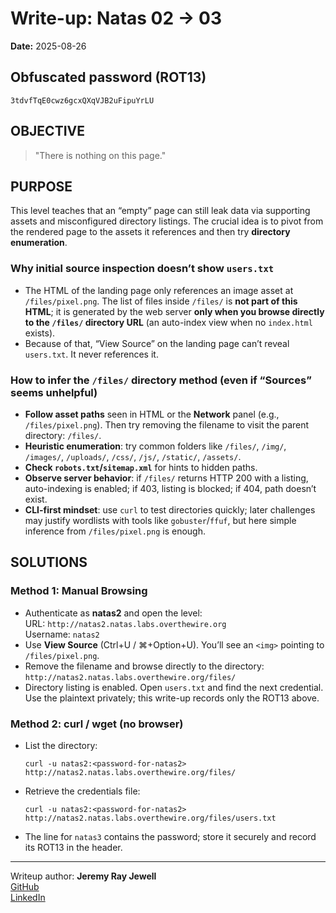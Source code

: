 # Write-up: Natas 02 → 03  
**Date:** 2025-08-26   

## Obfuscated password (ROT13)

`3tdvfTqE0cwz6gcxQXqVJB2uFipuYrLU`

## OBJECTIVE

> "There is nothing on this page."

## PURPOSE ##

This level teaches that an “empty” page can still leak data via supporting assets and misconfigured directory listings. The crucial idea is to pivot from the rendered page to the assets it references and then try **directory enumeration**.

### Why initial source inspection doesn’t show `users.txt`
- The HTML of the landing page only references an image asset at `/files/pixel.png`. The list of files inside `/files/` is **not part of this HTML**; it is generated by the web server **only when you browse directly to the `/files/` directory URL** (an auto-index view when no `index.html` exists).  
- Because of that, “View Source” on the landing page can’t reveal `users.txt`. It never references it.

### How to infer the `/files/` directory method (even if “Sources” seems unhelpful)
- **Follow asset paths** seen in HTML or the **Network** panel (e.g., `/files/pixel.png`). Then try removing the filename to visit the parent directory: `/files/`.  
- **Heuristic enumeration**: try common folders like `/files/`, `/img/`, `/images/`, `/uploads/`, `/css/`, `/js/`, `/static/`, `/assets/`.  
- **Check `robots.txt`/`sitemap.xml`** for hints to hidden paths.  
- **Observe server behavior**: if `/files/` returns HTTP 200 with a listing, auto-indexing is enabled; if 403, listing is blocked; if 404, path doesn’t exist.  
- **CLI-first mindset**: use `curl` to test directories quickly; later challenges may justify wordlists with tools like `gobuster`/`ffuf`, but here simple inference from `/files/pixel.png` is enough.

## SOLUTIONS ##

### Method 1: Manual Browsing
- Authenticate as **natas2** and open the level:  
  URL: `http://natas2.natas.labs.overthewire.org`  
  Username: `natas2`
- Use **View Source** (Ctrl+U / ⌘+Option+U). You’ll see an `<img>` pointing to `/files/pixel.png`.
- Remove the filename and browse directly to the directory:  
  `http://natas2.natas.labs.overthewire.org/files/`
- Directory listing is enabled. Open `users.txt` and find the next credential. Use the plaintext privately; this write-up records only the ROT13 above.

### Method 2: curl / wget (no browser)
- List the directory:
    
    `curl -u natas2:<password-for-natas2> http://natas2.natas.labs.overthewire.org/files/`
- Retrieve the credentials file:
    
    `curl -u natas2:<password-for-natas2> http://natas2.natas.labs.overthewire.org/files/users.txt`
- The line for `natas3` contains the password; store it securely and record its ROT13 in the header.

___

Writeup author: **Jeremy Ray Jewell**  
[GitHub](https://github.com/jeremyrayjewell)  
[LinkedIn](https://www.linkedin.com/in/jeremyrayjewell)
